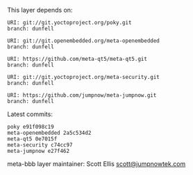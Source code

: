 This layer depends on:

    URI: git://git.yoctoproject.org/poky.git
    branch: dunfell

    URI: git://git.openembedded.org/meta-openembedded
    branch: dunfell

    URI: https://github.com/meta-qt5/meta-qt5.git
    branch: dunfell

    URI: git://git.yoctoproject.org/meta-security.git
    branch: dunfell

    URI: https://github.com/jumpnow/meta-jumpnow.git
    branch: dunfell


Latest commits:

    poky e91f098c19
    meta-openembedded 2a5c534d2
    meta-qt5 0e7015f
    meta-security c74cc97
    meta-jumpnow e27f462


meta-bbb layer maintainer: Scott Ellis <scott@jumpnowtek.com>

